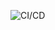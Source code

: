 ![CI/CD](https://github.com/ashwaishenwall/PythonHealthCheck-Application/actions/workflows/main.yml/badge.svg?branch=master)
